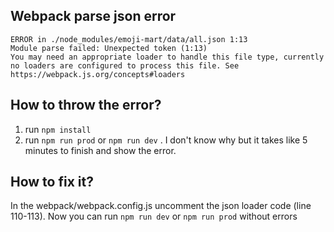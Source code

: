 
## Webpack parse json error
````
ERROR in ./node_modules/emoji-mart/data/all.json 1:13
Module parse failed: Unexpected token (1:13)
You may need an appropriate loader to handle this file type, currently no loaders are configured to process this file. See https://webpack.js.org/concepts#loaders
````

## How to throw the error?
1. run `npm install`
2. run `npm run prod` or `npm run dev` . I don't know why but it takes like 5 minutes to finish and show the error.

## How to fix it?
In the webpack/webpack.config.js uncomment the json loader code (line 110-113).
Now you can run `npm run dev` or `npm run prod` without errors